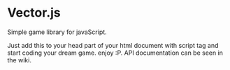 # Vector.js
Simple game library for javaScript.

Just add this to your head part of your html document
with script tag and start coding your dream game.
enjoy :P.
API documentation can be seen in the wiki.
